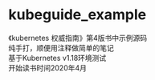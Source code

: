 # kubeguide_example

《kubernetes 权威指南》第4版书中示例源码  
纯手打，顺便用注释做简单的笔记  
基于Kubernetes v1.18环境测试  
开始读书时间2020年4月  
